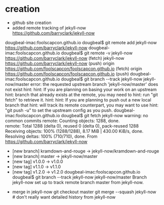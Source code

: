 # creation
- github site creation
- added remote tracking of jekyll-now https://github.com/barryclark/jekyll-now

dougbeal-imac:foolscapcon.github.io dougbeal$ git remote add jekyll-now https://github.com/barryclark/jekyll-now
dougbeal-imac:foolscapcon.github.io dougbeal$ git remote -v
jekyll-now	https://github.com/barryclark/jekyll-now (fetch)
jekyll-now	https://github.com/barryclark/jekyll-now (push)
origin	https://github.com/foolscapcon/foolscapcon.github.io (fetch)
origin	https://github.com/foolscapcon/foolscapcon.github.io (push)
dougbeal-imac:foolscapcon.github.io dougbeal$ git branch --track jekyll-now jekyll-now/master
error: the requested upstream branch 'jekyll-now/master' does not exist
hint: 
hint: If you are planning on basing your work on an upstream
hint: branch that already exists at the remote, you may need to
hint: run "git fetch" to retrieve it.
hint: 
hint: If you are planning to push out a new local branch that
hint: will track its remote counterpart, you may want to use
hint: "git push -u" to set the upstream config as you push.
dougbeal-imac:foolscapcon.github.io dougbeal$ git fetch jekyll-now
warning: no common commits
remote: Counting objects: 1288, done.        
remote: Total 1288 (delta 0), reused 0 (delta 0), pack-reused 1288        
Receiving objects: 100% (1288/1288), 8.17 MiB | 430.00 KiB/s, done.
Resolving deltas: 100% (710/710), done.
From https://github.com/barryclark/jekyll-now
 * [new branch]      kramdown-and-rouge -> jekyll-now/kramdown-and-rouge
 * [new branch]      master     -> jekyll-now/master
 * [new tag]         v1.0.0     -> v1.0.0
 * [new tag]         v1.1.0     -> v1.1.0
 * [new tag]         v1.2.0     -> v1.2.0
dougbeal-imac:foolscapcon.github.io dougbeal$ git branch --track jekyll-now jekyll-now/master
Branch jekyll-now set up to track remote branch master from jekyll-now.

- merge in jekyll-now
git checkout master
git merge --squash jekyll-now # don't really want detailed history from jekyll-now

